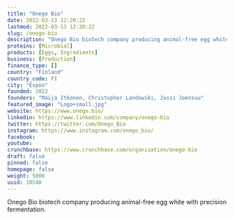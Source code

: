 ```yaml
---
title: "Onego Bio"
date: 2022-03-13 12:20:22
lastmod: 2022-03-13 12:20:22
slug: /onego-bio
description: "Onego Bio biotech company producing animal-free egg white with precision fermentation."
proteins: [Microbial]
products: [Eggs, Ingredients]
business: [Production]
finance_type: []
country: "Finland"
country_code: FI
city: "Espoo"
founded: 2022
founders: "Maija Itkonen, Christopher Landowski, Jussi Joensuu"
featured_image: "Logo+small.jpg"
website: https://www.onego.bio/
linkedin: https://www.linkedin.com/company/onego-bio
twitter: https://twitter.com/Onego_Bio
instagram: https://www.instagram.com/onego_bio/
facebook: 
youtube: 
crunchbase: https://www.crunchbase.com/organization/onego-bio
draft: false
pinned: false
homepage: false
weight: 5000
uuid: 10548
---
```

Onego Bio biotech company producing animal-free egg white with precision fermentation.
